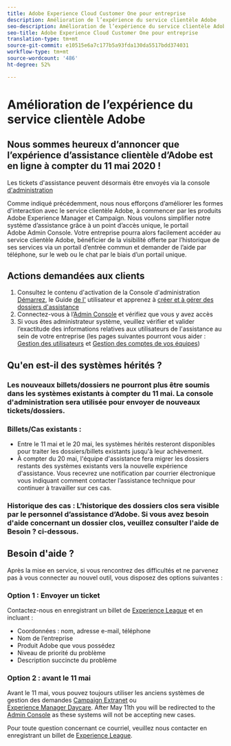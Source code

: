 ```yaml
---
title: Adobe Experience Cloud Customer One pour entreprise
description: Amélioration de l’expérience du service clientèle Adobe
seo-description: Amélioration de l’expérience du service clientèle Adobe
seo-title: Adobe Experience Cloud Customer One pour entreprise
translation-type: tm+mt
source-git-commit: e10515e6a7c177b5a93fda130da5517bdd374031
workflow-type: tm+mt
source-wordcount: '486'
ht-degree: 52%

---
```



# Amélioration de l’expérience du service clientèle Adobe

## Nous sommes heureux d’annoncer que l’expérience d’assistance clientèle d’Adobe est en ligne à compter du 11 mai 2020 !

Les tickets d&#39;assistance peuvent désormais être envoyés via la console [d&#39;administration](https://adminconsole.adobe.com/)

Comme indiqué précédemment, nous nous efforçons d’améliorer les formes d&#39;interaction avec le service clientèle Adobe, à commencer par les produits Adobe Experience Manager et Campaign. Nous voulons simplifier notre système d’assistance grâce à un point d’accès unique, le portail Adobe Admin Console. Votre entreprise pourra alors facilement accéder au service clientèle Adobe, bénéficier de la visibilité offerte par l’historique de ses services via un portail d’entrée commun et demander de l’aide par téléphone, sur le web ou le chat par le biais d’un portail unique.

## Actions demandées aux clients

1. Consultez le contenu d&#39;activation de la Console d&#39;administration [Démarrez](https://helpx.adobe.com/fr/enterprise/get-started.html), le Guide [de l&#39;](https://helpx.adobe.com/fr/enterprise/managing/user-guide.html) utilisateur et apprenez à [créer et à gérer des dossiers d&#39;assistance](https://helpx.adobe.com/enterprise/using/support-and-expert-services.html)
1. Connectez-vous à l’[Admin Console](https://adminconsole.adobe.com/) et vérifiez que vous y avez accès
1. Si vous êtes administrateur système, veuillez vérifier et valider l’exactitude des informations relatives aux utilisateurs de l&#39;assistance au sein de votre entreprise (les pages suivantes pourront vous aider : [Gestion des utilisateurs](https://helpx.adobe.com/fr/enterprise/using/users.html) et [Gestion des comptes de vos équipes](https://helpx.adobe.com/fr/enterprise/using/accounts.html))

## Qu&#39;en est-il des systèmes hérités ?

### Les nouveaux billets/dossiers ne pourront plus être soumis dans les systèmes existants à compter du 11 mai.  La console [](https://adminconsole.adobe.com/) d&#39;administration sera utilisée pour envoyer de nouveaux tickets/dossiers.

### Billets/Cas existants :
* Entre le 11 mai et le 20 mai, les systèmes hérités resteront disponibles pour traiter les dossiers/billets existants jusqu&#39;à leur achèvement.
* À compter du 20 mai, l&#39;équipe d&#39;assistance fera migrer les dossiers restants des systèmes existants vers la nouvelle expérience d&#39;assistance.  Vous recevrez une notification par courrier électronique vous indiquant comment contacter l’assistance technique pour continuer à travailler sur ces cas.

### Historique des cas : L’historique des dossiers clos sera visible par le personnel d’assistance d’Adobe.  Si vous avez besoin d&#39;aide concernant un dossier clos, veuillez consulter l&#39;aide de Besoin ? ci-dessous.

## Besoin d&#39;aide ?

Après la mise en service, si vous rencontrez des difficultés et ne parvenez pas à vous connecter au nouvel outil, vous disposez des options suivantes :

### Option 1 : Envoyer un ticket

Contactez-nous en enregistrant un billet de [Experience League](https://experienceleague.adobe.com/?support-solution=General#support) et en incluant :

* Coordonnées : nom, adresse e-mail, téléphone
* Nom de l’entreprise
* Produit Adobe que vous possédez
* Niveau de priorité du problème
* Description succincte du problème

### Option 2 : avant le 11 mai

Avant le 11 mai, vous pouvez toujours utiliser les anciens systèmes de gestion des demandes [Campaign Extranet](https://support.neolane.net/webApp/extranetLogin) ou [Experience Manager Daycare](https://daycare.day.com/home.html).  After May 11th you will be redirected to the [Admin Console](https://adminconsole.adobe.com/) as these systems will not be accepting new cases.


Pour toute question concernant ce courriel, veuillez nous contacter en enregistrant un billet de [Experience League](https://experienceleague.adobe.com/?support-solution=General#support).
